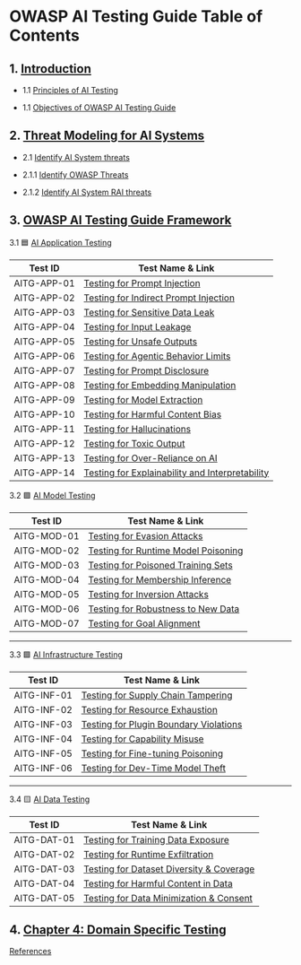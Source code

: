 

# OWASP AI Testing Guide Table of Contents

## 1. [Introduction](content/1.0_Introduction.md)

- 1.1 [Principles of AI Testing](content/1.1_Principles_of_AI_Testing.md)

- 1.1 [Objectives of OWASP AI Testing Guide](content/1.2_Objectives_of_AI_Testing_Guide.md)

## 2. [Threat Modeling for AI Systems](content/2.0_Threat_Modeling_for_AI_Systems.md)

- 2.1 [Identify AI System threats](content/2.1_Identify_AI_Threats.md)

- 2.1.1 [Identify OWASP Threats](content/2.1.1_Architectural_Mapping_of_OWASP_Threats.md)

- 2.1.2 [Identify AI System RAI threats](content/2.1.2_Identify_RAI_threats.md)

## 3. [OWASP AI Testing Guide Framework](content/Chapter_3:_AI_Testing_Guide_Framework.md)

3.1 🟦 [AI Application Testing](https://github.com/MatOwasp/AI-Testing-Guide/blob/main/Document/content/tests/AI_APPLICATION_TESTING.md)

| Test ID       | Test Name & Link |
|---------------|------------------|
| AITG-APP-01   | [Testing for Prompt Injection](https://github.com/MatOwasp/AI-Testing-Guide/blob/main/Document/content/tests/AITG-APP-01_Testing_for_Prompt_Injection.md) |
| AITG-APP-02   | [Testing for Indirect Prompt Injection](https://github.com/MatOwasp/AI-Testing-Guide/blob/main/Document/content/tests/AITG-APP-02_Testing_for_Indirect_Prompt_Injection.md) |
| AITG-APP-03   | [Testing for Sensitive Data Leak](https://github.com/MatOwasp/AI-Testing-Guide/blob/main/Document/content/tests/AITG-APP-03_Testing_for_Sensitive_Data_Leak.md) |
| AITG-APP-04   | [Testing for Input Leakage](https://github.com/MatOwasp/AI-Testing-Guide/blob/main/Document/content/tests/AITG-APP-04_Testing_for_Input_Leakage.md) |
| AITG-APP-05   | [Testing for Unsafe Outputs](https://github.com/MatOwasp/AI-Testing-Guide/blob/main/Document/content/tests/AITG-APP-05_Testing_for_Unsafe_Outputs.md) |
| AITG-APP-06   | [Testing for Agentic Behavior Limits](https://github.com/MatOwasp/AI-Testing-Guide/blob/main/Document/content/tests/AITG-APP-06_Testing_for_Agentic_Behavior_Limits.md) |
| AITG-APP-07   | [Testing for Prompt Disclosure](https://github.com/MatOwasp/AI-Testing-Guide/blob/main/Document/content/tests/AITG-APP-07_Testing_for_Prompt_Disclosure.md) |
| AITG-APP-08   | [Testing for Embedding Manipulation](https://github.com/MatOwasp/AI-Testing-Guide/blob/main/Document/content/tests/AITG-APP-08_Testing_for_Embedding_Manipulation.md) |
| AITG-APP-09   | [Testing for Model Extraction](https://github.com/MatOwasp/AI-Testing-Guide/blob/main/Document/content/tests/AITG-APP-09_Testing_for_Model_Extraction.md) |
| AITG-APP-10   | [Testing for Harmful Content Bias](https://github.com/MatOwasp/AI-Testing-Guide/blob/main/Document/content/tests/AITG-APP-10_Testing_for_Harmful_Content_Bias.md) |
| AITG-APP-11   | [Testing for Hallucinations](https://github.com/MatOwasp/AI-Testing-Guide/blob/main/Document/content/tests/AITG-APP-11_Testing_for_Hallucinations.md) |
| AITG-APP-12   | [Testing for Toxic Output](https://github.com/MatOwasp/AI-Testing-Guide/blob/main/Document/content/tests/AITG-APP-12_Testing_for_Toxic_Output.md) |
| AITG-APP-13   | [Testing for Over-Reliance on AI](https://github.com/MatOwasp/AI-Testing-Guide/blob/main/Document/content/tests/AITG-APP-13_Testing_for_Over-Reliance_on_AI.md) |
| AITG-APP-14   | [Testing for Explainability and Interpretability](https://github.com/MatOwasp/AI-Testing-Guide/blob/main/Document/content/tests/AITG-APP-14_Testing_for_Explainability_and_Interpretability.md) |


3.2 🟪 [AI Model Testing](https://github.com/MatOwasp/AI-Testing-Guide/blob/main/Document/content/tests/AI_MODEL_TESTING.md)

| Test ID       | Test Name & Link |
|---------------|------------------|
| AITG-MOD-01   | [Testing for Evasion Attacks](https://github.com/MatOwasp/AI-Testing-Guide/blob/main/Document/content/tests/AITG-MOD-01_Testing_for_Evasion_Attacks.md) |
| AITG-MOD-02   | [Testing for Runtime Model Poisoning](https://github.com/MatOwasp/AI-Testing-Guide/blob/main/Document/content/tests/AITG-MOD-02_Testing_for_Runtime_Model_Poisoning.md) |
| AITG-MOD-03   | [Testing for Poisoned Training Sets](https://github.com/MatOwasp/AI-Testing-Guide/blob/main/Document/content/tests/AITG-MOD-03_Testing_for_Poisoned_Training_Sets.md) |
| AITG-MOD-04   | [Testing for Membership Inference](https://github.com/MatOwasp/AI-Testing-Guide/blob/main/Document/content/tests/AITG-MOD-04_Testing_for_Membership_Inference.md) |
| AITG-MOD-05   | [Testing for Inversion Attacks](https://github.com/MatOwasp/AI-Testing-Guide/blob/main/Document/content/tests/AITG-MOD-05_Testing_for_Inversion_Attacks.md) |
| AITG-MOD-06   | [Testing for Robustness to New Data](https://github.com/MatOwasp/AI-Testing-Guide/blob/main/Document/content/tests/AITG-MOD-06_Testing_for_Robustness_to_New_Data.md) |
| AITG-MOD-07   | [Testing for Goal Alignment](https://github.com/MatOwasp/AI-Testing-Guide/blob/main/Document/content/tests/AITG-MOD-07_Testing_for_Goal_Alignment.md) |

---

3.3 🟩 [AI Infrastructure Testing](https://github.com/MatOwasp/AI-Testing-Guide/blob/main/Document/content/tests/AI_INFRASTRUCTURE_TESTING.md)

| Test ID       | Test Name & Link |
|---------------|------------------|
| AITG-INF-01   | [Testing for Supply Chain Tampering](https://github.com/MatOwasp/AI-Testing-Guide/blob/main/Document/content/tests/AITG-INF-01_Testing_for_Supply_Chain_Tampering.md) |
| AITG-INF-02   | [Testing for Resource Exhaustion](https://github.com/MatOwasp/AI-Testing-Guide/blob/main/Document/content/tests/AITG-INF-02_Testing_for_Resource_Exhaustion.md) |
| AITG-INF-03   | [Testing for Plugin Boundary Violations](https://github.com/MatOwasp/AI-Testing-Guide/blob/main/Document/content/tests/AITG-INF-03_Testing_for_Plugin_Boundary_Violations.md) |
| AITG-INF-04   | [Testing for Capability Misuse](https://github.com/MatOwasp/AI-Testing-Guide/blob/main/Document/content/tests/AITG-INF-04_Testing_for_Capability_Misuse.md) |
| AITG-INF-05   | [Testing for Fine-tuning Poisoning](https://github.com/MatOwasp/AI-Testing-Guide/blob/main/Document/content/tests/AITG-INF-05_Testing_for_Fine-tuning_Poisoning.md) |
| AITG-INF-06   | [Testing for Dev-Time Model Theft](https://github.com/MatOwasp/AI-Testing-Guide/blob/main/Document/content/tests/AITG-INF-06_Testing_for_Dev-Time_Model_Theft.md) |

---

3.4 🟨 [AI Data Testing](https://github.com/MatOwasp/AI-Testing-Guide/blob/main/Document/content/tests/AI_DATA_TESTING.md)

| Test ID       | Test Name & Link |
|---------------|------------------|
| AITG-DAT-01   | [Testing for Training Data Exposure](https://github.com/MatOwasp/AI-Testing-Guide/blob/main/Document/content/tests/AITG-DAT-01_Testing_for_Training_Data_Exposure.md) |
| AITG-DAT-02   | [Testing for Runtime Exfiltration](https://github.com/MatOwasp/AI-Testing-Guide/blob/main/Document/content/tests/AITG-DAT-02_Testing_for_Runtime_Exfiltration.md) |
| AITG-DAT-03   | [Testing for Dataset Diversity & Coverage](https://github.com/MatOwasp/AI-Testing-Guide/blob/main/Document/content/tests/AITG-DAT-03_Testing_for_Dataset_Diversity_and_Coverage.md) |
| AITG-DAT-04   | [Testing for Harmful Content in Data](https://github.com/MatOwasp/AI-Testing-Guide/blob/main/Document/content/tests/AITG-DAT-04_Testing_for_Harmful_Content_in_Data.md) |
| AITG-DAT-05   | [Testing for Data Minimization & Consent](https://github.com/MatOwasp/AI-Testing-Guide/blob/main/Document/content/tests/AITG-DAT-05_Testing_for_Data_Minimization_and_Consent.md) |

## 4. [Chapter 4: Domain Specific Testing](https://github.com/MatOwasp/AI-Testing-Guide/blob/main/Document/content/Chapter_4:_Domain_Specific_Testing.md)

 [References](content/References.md)






